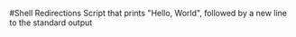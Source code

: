 #Shell Redirections
Script that prints "Hello, World", followed by a new line to the standard output
